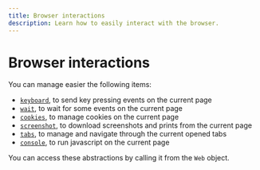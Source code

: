 ```yaml
---
title: Browser interactions
description: Learn how to easily interact with the browser.
---
```


# Browser interactions

You can manage easier the following items:

- [`keyboard`](./keyboard.md), to send key pressing events on the current page
- [`wait`](./wait.md), to wait for some events on the current page
- [`cookies`](./cookies.md), to manage cookies on the current page
- [`screenshot`](./screenshot.md), to download screenshots and prints from the current page
- [`tabs`](./tabs.md), to manage and navigate through the current opened tabs
- [`console`](./console.md), to run javascript on the current page

You can access these abstractions by calling it from the `Web` object.
